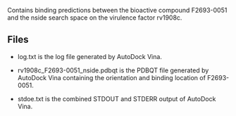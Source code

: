 Contains binding predictions between the bioactive compound F2693-0051 and the nside search space on the virulence factor rv1908c.

## Files

- log.txt is the log file generated by AutoDock Vina.

- rv1908c_F2693-0051_nside.pdbqt is the PDBQT file generated by AutoDock Vina containing the orientation and binding location of F2693-0051.

- stdoe.txt is the combined STDOUT and STDERR output of AutoDock Vina.


